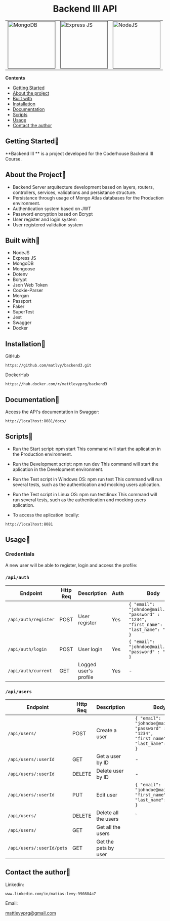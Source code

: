 <div align="center">

# Backend III API

<table class="no-border">
  <tr>
    <td><a href="" alt="MS Build"><img src="https://amsilabs.com/wp-content/uploads/2021/01/MongoDB-1.jpg" alt="MongoDB" style="width: 150px;"/></a></td>
    <td><a href=""><img src="https://miro.medium.com/v2/resize:fit:1400/1*i2fRBk3GsYLeUk_Rh7AzHw.png" alt="Express JS" style="width: 150px;"/></a></td>
    <td><a href=""><img src="https://nodejs.org/static/images/logo.svg" alt="NodeJS" style="width: 150px;"/></a></td>
  </tr>
</table>
</div>

**Contents**

- [Getting Started](#getting-started)
- [About the project](#about-the-project)
- [Built with](#built-with)
- [Installation](#installation)
- [Documentation](#documentation)
- [Scripts](#scripts)
- [Usage](#usage)
- [Contact the author](#contact-the=author)

## Getting Started📌

**Backend III ** is a project developed for the Coderhouse Backend III Course.

## About the Project📌

- Backend Server arquitecture development based on layers, routers, controllers, services, validations and persistance structure.
- Persistance through usage of Mongo Atlas databases for the Production environment.
- Authentication system based on JWT
- Password encryption based on Bcrypt
- User register and login system
- User registered validation system

## Built with📌

- NodeJS
- Express JS
- MongoDB
- Mongoose
- Dotenv
- Bcrypt
- Json Web Token
- Cookie-Parser
- Morgan
- Passport
- Faker
- SuperTest
- Jest
- Swagger
- Docker

## Installation📌

GitHub

```
https://github.com/matlvy/backend3.git
```

DockerHub

```
https://hub.docker.com/r/mattlevyprg/backend3
```

## Documentation📌

Access the API's documentation in Swagger:

```
http://localhost:8081/docs/
```

## Scripts📌

- Run the Start script: npm start
  This command will start the aplication in the Production environment.

- Run the Development script: npm run dev
  This command will start the aplication in the Development environment.

- Run the Test script in Windows OS: npm run test
  This command will run several tests, such as the authentication and mocking users aplication.

- Run the Test script in Linux OS: npm run test:linux
  This command will run several tests, such as the authentication and mocking users aplication.

- To access the aplication locally:

```
http://localhost:8081
```

## Usage📌

### Credentials

A new user will be able to register, login and access the profile:

### `/api/auth`

| Endpoint             | Http Req | Description           | Auth | Body                                                                                           |
| -------------------- | -------- | --------------------- | ---- | ---------------------------------------------------------------------------------------------- |
| `/api/auth/register` | POST     | User register         | Yes  | `{ "email": "johndoe@mail.com", "password" : "1234", "first_name": John, "last_name": "Doe" }` |
| `/api/auth/login`    | POST     | User login            | Yes  | `{ "email": "johndoe@mail.com", "password" : "1234" }`                                         |
| `/api/auth/current`  | GET      | Logged user's profile | Yes  | -                                                                                              |

### `/api/users`

| Endpoint                  | Http Req | Description          |     | Body                                                                                           |
| ------------------------- | -------- | -------------------- | --- | ---------------------------------------------------------------------------------------------- |
| `/api/users/`             | POST     | Create a user        |     | `{ "email": "johndoe@mail.com", "password" : "1234", "first_name": John, "last_name": "Doe" }` |
| `/api/users/:userId`      | GET      | Get a user by ID     |     | -                                                                                              |
| `/api/users/:userId`      | DELETE   | Delete user by ID    |     | -                                                                                              |
| `/api/users/:userId`      | PUT      | Edit user            |     | `{ "email": "johndoe@mail.com", "first_name": John, "last_name": "Doe"  }`                     |
| `/api/users/`             | DELETE   | Delete all the users |     | `                                                                                              |
| `/api/users/`             | GET      | Get all the users    |     |                                                                                                |
| `/api/users/:userId/pets` | GET      | Get the pets by user |     |                                                                                                |

## Contact the author📌

Linkedin:

```
www.linkedin.com/in/matias-levy-990884a7
```

Email:

mattlevyprg@gmail.com
